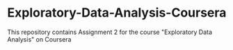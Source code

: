 # Exploratory-Data-Analysis-Coursera
This repository contains Assignment 2 for the course "Exploratory Data Analysis" on Coursera
